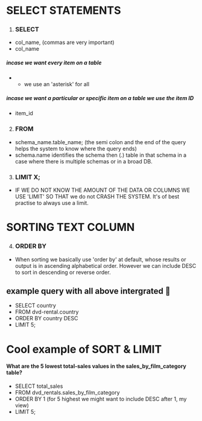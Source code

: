 # SELECT STATEMENTS
1. ### SELECT
- col_name, (commas are very important)
- col_name

##### incase we want every item on a table
- * we use an 'asterisk' for all
##### incase we want a particular or specific item on a table we use the item ID
- item_id

2. ### FROM 
- schema_name.table_name; (the semi colon and the end of the query helps the system to know where the query ends)
- schema.name identifies the schema then (.) table in that schema in a case where there is multiple schemas or in a broad DB.

3. ### LIMIT X; 
- IF WE DO NOT KNOW THE AMOUNT OF THE DATA OR COLUMNS WE USE 'LIMIT' SO THAT we do not CRASH THE SYSTEM. It's of best practise to always use a limit.

# SORTING TEXT COLUMN
4. ### ORDER BY
- When sorting we basically use 'order by' at default, whose results or output is in ascending alphabetical order. However we can include DESC to sort in descending or reverse order.

## example query with all above intergrated 📧
- SELECT country
- FROM dvd-rental.country
- ORDER BY country DESC
- LIMIT 5;

# Cool example of SORT & LIMIT
#### What are the 5 lowest total-sales values in the sales_by_film_category table?
- SELECT total_sales
- FROM dvd_rentals.sales_by_film_category
- ORDER BY 1 (for 5 highest we might want to include DESC after 1, my view)
- LIMIT 5;
